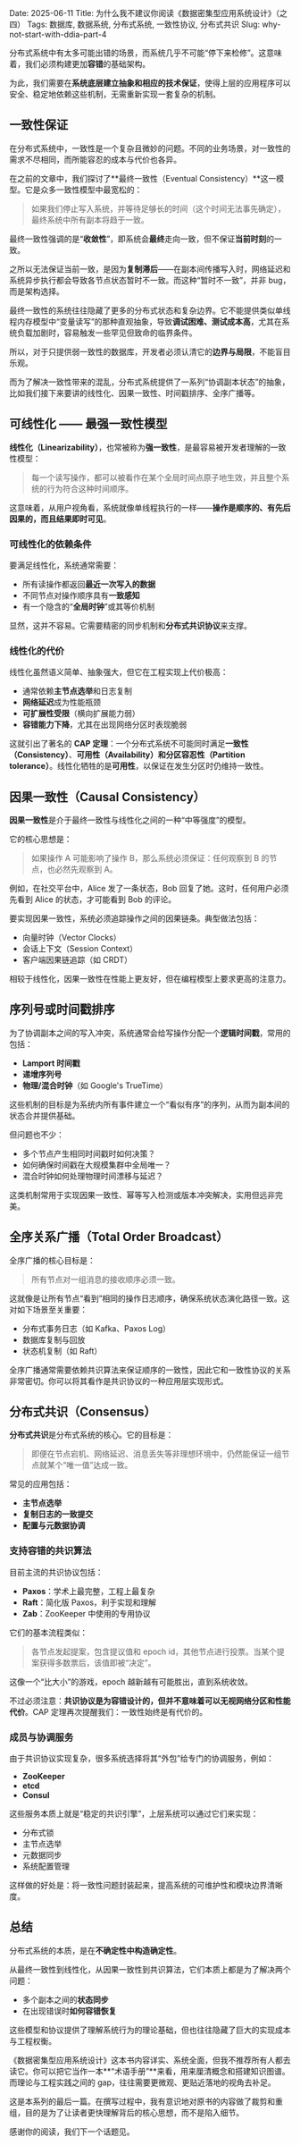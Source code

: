 Date: 2025-06-11
Title: 为什么我不建议你阅读《数据密集型应用系统设计》（之四）
Tags: 数据库, 数据系统, 分布式系统, 一致性协议, 分布式共识
Slug: why-not-start-with-ddia-part-4

分布式系统中有太多可能出错的场景，而系统几乎不可能“停下来检修”。这意味着，我们必须构建更加**容错**的基础架构。

为此，我们需要在**系统底层建立抽象和相应的技术保证**，使得上层的应用程序可以安全、稳定地依赖这些机制，无需重新实现一套复杂的机制。


## 一致性保证

在分布式系统中，一致性是一个复杂且微妙的问题。不同的业务场景，对一致性的需求不尽相同，而所能容忍的成本与代价也各异。

在之前的文章中，我们探讨了**最终一致性（Eventual Consistency）**这一模型。它是众多一致性模型中最宽松的：

> 如果我们停止写入系统，并等待足够长的时间（这个时间无法事先确定），最终系统中所有副本将趋于一致。

最终一致性强调的是“**收敛性**”，即系统会**最终**走向一致，但不保证**当前时刻**的一致。

之所以无法保证当前一致，是因为**复制滞后**——在副本间传播写入时，网络延迟和系统异步执行都会导致各节点状态暂时不一致。而这种“暂时不一致”，并非 bug，而是架构选择。

最终一致性的系统往往隐藏了更多的分布式状态和复杂边界。它不能提供类似单线程内存模型中“变量读写”的那种直观抽象，导致**调试困难、测试成本高**，尤其在系统负载加剧时，容易触发一些罕见但致命的临界条件。

所以，对于只提供弱一致性的数据库，开发者必须认清它的**边界与局限**，不能盲目乐观。

而为了解决一致性带来的混乱，分布式系统提供了一系列“协调副本状态”的抽象，比如我们接下来要讲的线性化、因果一致性、时间戳排序、全序广播等。

## 可线性化 —— 最强一致性模型

**线性化（Linearizability）**，也常被称为**强一致性**，是最容易被开发者理解的一致性模型：

> 每一个读写操作，都可以被看作在某个全局时间点原子地生效，并且整个系统的行为符合这种时间顺序。

这意味着，从用户视角看，系统就像单线程执行的一样——**操作是顺序的、有先后因果的，而且结果即时可见**。

### 可线性化的依赖条件

要满足线性化，系统通常需要：

* 所有读操作都返回**最近一次写入的数据**
* 不同节点对操作顺序具有**一致感知**
* 有一个隐含的“**全局时钟**”或其等价机制

显然，这并不容易。它需要精密的同步机制和**分布式共识协议**来支撑。

### 线性化的代价

线性化虽然语义简单、抽象强大，但它在工程实现上代价极高：

* 通常依赖**主节点选举**和日志复制
* **网络延迟**成为性能瓶颈
* **可扩展性受限**（横向扩展能力弱）
* **容错能力下降**，尤其在出现网络分区时表现脆弱

这就引出了著名的 **CAP 定理**：一个分布式系统不可能同时满足**一致性（Consistency）**、**可用性（Availability）**和**分区容忍性（Partition tolerance）**。线性化牺牲的是**可用性**，以保证在发生分区时仍维持一致性。

## 因果一致性（Causal Consistency）

**因果一致性**是介于最终一致性与线性化之间的一种“中等强度”的模型。

它的核心思想是：

> 如果操作 A 可能影响了操作 B，那么系统必须保证：任何观察到 B 的节点，也必然先观察到 A。

例如，在社交平台中，Alice 发了一条状态，Bob 回复了她。这时，任何用户必须先看到 Alice 的状态，才可能看到 Bob 的评论。

要实现因果一致性，系统必须追踪操作之间的因果链条。典型做法包括：

* 向量时钟（Vector Clocks）
* 会话上下文（Session Context）
* 客户端因果链追踪（如 CRDT）

相较于线性化，因果一致性在性能上更友好，但在编程模型上要求更高的注意力。

## 序列号或时间戳排序

为了协调副本之间的写入冲突，系统通常会给写操作分配一个**逻辑时间戳**，常用的包括：

* **Lamport 时间戳**
* **递增序列号**
* **物理/混合时钟**（如 Google's TrueTime）

这些机制的目标是为系统内所有事件建立一个“看似有序”的序列，从而为副本间的状态合并提供基础。

但问题也不少：

* 多个节点产生相同时间戳时如何决策？
* 如何确保时间戳在大规模集群中全局唯一？
* 混合时钟如何处理物理时间漂移与延迟？

这类机制常用于实现因果一致性、幂等写入检测或版本冲突解决，实用但远非完美。

## 全序关系广播（Total Order Broadcast）

全序广播的核心目标是：

> 所有节点对一组消息的接收顺序必须一致。

这就像是让所有节点“看到”相同的操作日志顺序，确保系统状态演化路径一致。这对如下场景至关重要：

* 分布式事务日志（如 Kafka、Paxos Log）
* 数据库复制与回放
* 状态机复制（如 Raft）

全序广播通常需要依赖共识算法来保证顺序的一致性，因此它和一致性协议的关系非常密切。你可以将其看作是共识协议的一种应用层实现形式。

## 分布式共识（Consensus）

**分布式共识**是分布式系统的核心。它的目标是：

> 即便在节点宕机、网络延迟、消息丢失等非理想环境中，仍然能保证一组节点就某个“唯一值”达成一致。

常见的应用包括：

* **主节点选举**
* **复制日志的一致提交**
* **配置与元数据协调**

### 支持容错的共识算法

目前主流的共识协议包括：

* **Paxos**：学术上最完整，工程上最复杂
* **Raft**：简化版 Paxos，利于实现和理解
* **Zab**：ZooKeeper 中使用的专用协议

它们的基本流程类似：

> 各节点发起提案，包含提议值和 epoch id，其他节点进行投票。当某个提案获得多数票后，该值即被“决定”。

这像一个“比大小”的游戏，epoch 越新越有可能胜出，直到系统收敛。

不过必须注意：**共识协议是为容错设计的，但并不意味着可以无视网络分区和性能代价**。CAP 定理再次提醒我们：一致性始终是有代价的。

### 成员与协调服务

由于共识协议实现复杂，很多系统选择将其“外包”给专门的协调服务，例如：

* **ZooKeeper**
* **etcd**
* **Consul**

这些服务本质上就是“稳定的共识引擎”，上层系统可以通过它们来实现：

* 分布式锁
* 主节点选举
* 元数据同步
* 系统配置管理

这样做的好处是：将一致性问题封装起来，提高系统的可维护性和模块边界清晰度。

## 总结

分布式系统的本质，是在**不确定性中构造确定性**。

从最终一致性到线性化，从因果一致性到共识算法，它们本质上都是为了解决两个问题：

* 多个副本之间的**状态同步**
* 在出现错误时**如何容错恢复**

这些模型和协议提供了理解系统行为的理论基础，但也往往隐藏了巨大的实现成本与工程权衡。

《数据密集型应用系统设计》这本书内容详实、系统全面，但我不推荐所有人都去读它。你可以把它当作一本**“术语手册”**来看，用来厘清概念和搭建知识图谱。而理论与工程实践之间的 gap，往往需要更微观、更贴近落地的视角去补足。

这是本系列的最后一篇。在撰写过程中，我有意识地对原书的内容做了裁剪和重组，目的是为了让读者更快理解背后的核心思想，而不是陷入细节。

感谢你的阅读，我们下一个话题见。
